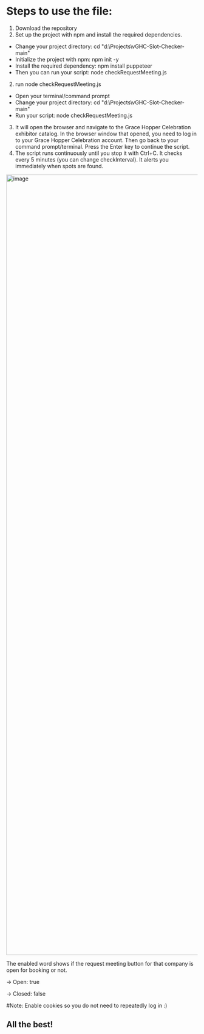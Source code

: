 # Steps to use the file:
1. Download the repository
2. Set up the project with npm and install the required dependencies.
  - Change your project directory:
    cd "d:\Projects\vGHC-Slot-Checker-main"
  - Initialize the project with npm:
    npm init -y
  - Install the required dependency:
    npm install puppeteer
  - Then you can run your script:
    node checkRequestMeeting.js
2. run node checkRequestMeeting.js
  - Open your terminal/command prompt
  - Change your project directory:
    cd "d:\Projects\vGHC-Slot-Checker-main"
  - Run your script:
    node checkRequestMeeting.js
3. It will open the browser and navigate to the Grace Hopper Celebration exhibitor catalog. In the browser window that opened, you need to log in to your Grace Hopper Celebration account. Then go back to your command prompt/terminal. Press the Enter key to continue the script. 
4. The script runs continuously until you stop it with Ctrl+C. It checks every 5 minutes (you can change checkInterval). It alerts you immediately when spots are found. 

<img width="1152" height="2048" alt="image" src="https://github.com/user-attachments/assets/300f94a4-7ebf-4808-9a1b-8ae6f46904b1" />

The enabled word shows if the request meeting button for that company is open for booking or not.

-> Open: true

-> Closed: false

#Note: 
Enable cookies so you do not need to repeatedly log in :)

## All the best!
